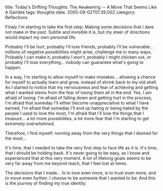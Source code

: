 title: Today's Drifting Thoughts: The Awakening -- A Move That Seems Like A Gamble
tags: thoughts
date: 2005-09-02T01:35:00Z
category: Reflections

Finaly I'm starting to take the first step: Making some decisions that I dare not make in the past. Subtle and invisible it is, but my steer of directions would impact my own personal life.

Probably I'll be hurt, probably I'll lose friends, probably I'll be vulnerable… millions of negative possibilities might arise, challenge me in many ways. Probably I can make it, probably I won't, probably I might chicken out, or probably I'll lose everything… nobody can guarantee what's going to happen.

In a way, I'm starting to allow myself to make mistakes… allowing a chance for myself to actually learn and grow, instead of shrink back to my old shell. As I started to notice that my nervousness and fear of achieving and getting what I wanted stems from the fear of losing them all in the end. Yes, I am afraid of losing: I'm afraid of falling down and getting hurt in the process, I'm afraid that someday I'll either become unappreciative to what I have earned, I'm afraid that someday I'll end up hating or being hated by the people I used to love the most, I'm afraid that I'll lose the things that I treasure… a lot more possibilities, a lot more fear that I'm starting to get extremely overwhelmed.

Therefore, I find myself: running away from the very things that I desired for the most…

It's time, that I needed to take the very first step to face life as it is. It's time, that I should be holding back. It's never going to be easy, as I know and experienced that at this very moment. A lot of lifelong goals seems to be very far away from me beyond reach, that I feel lost at times.

The decisions that I made… Is to love even more, is to trust even more, and to move even further. I choose to be someone that I wanted to be: And this is the journey of finding my true identity.
